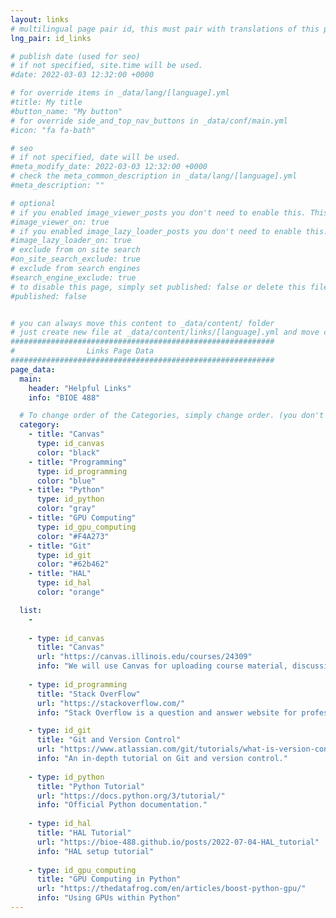 ```yaml
---
layout: links
# multilingual page pair id, this must pair with translations of this page. (This name must be unique)
lng_pair: id_links

# publish date (used for seo)
# if not specified, site.time will be used.
#date: 2022-03-03 12:32:00 +0000

# for override items in _data/lang/[language].yml
#title: My title
#button_name: "My button"
# for override side_and_top_nav_buttons in _data/conf/main.yml
#icon: "fa fa-bath"

# seo
# if not specified, date will be used.
#meta_modify_date: 2022-03-03 12:32:00 +0000
# check the meta_common_description in _data/lang/[language].yml
#meta_description: ""

# optional
# if you enabled image_viewer_posts you don't need to enable this. This is only if image_viewer_posts = false
#image_viewer_on: true
# if you enabled image_lazy_loader_posts you don't need to enable this. This is only if image_lazy_loader_posts = false
#image_lazy_loader_on: true
# exclude from on site search
#on_site_search_exclude: true
# exclude from search engines
#search_engine_exclude: true
# to disable this page, simply set published: false or delete this file
#published: false


# you can always move this content to _data/content/ folder
# just create new file at _data/content/links/[language].yml and move content below.
###########################################################
#                Links Page Data
###########################################################
page_data:
  main:
    header: "Helpful Links"
    info: "BIOE 488"

  # To change order of the Categories, simply change order. (you don't need to change list order.)
  category:
    - title: "Canvas"
      type: id_canvas
      color: "black"
    - title: "Programming"
      type: id_programming
      color: "blue"
    - title: "Python"
      type: id_python
      color: "gray"
    - title: "GPU Computing"
      type: id_gpu_computing
      color: "#F4A273"
    - title: "Git"
      type: id_git
      color: "#62b462"
    - title: "HAL"
      type: id_hal
      color: "orange"

  list:
    -
    
    - type: id_canvas
      title: "Canvas"
      url: "https://canvas.illinois.edu/courses/24309"
      info: "We will use Canvas for uploading course material, discussions, and for major announcements."
    
    - type: id_programming
      title: "Stack OverFlow"
      url: "https://stackoverflow.com/"
      info: "Stack Overflow is a question and answer website for professional and enthusiastic programmers."

    - type: id_git
      title: "Git and Version Control"
      url: "https://www.atlassian.com/git/tutorials/what-is-version-control"
      info: "An in-depth tutorial on Git and version control."
      
    - type: id_python
      title: "Python Tutorial"
      url: "https://docs.python.org/3/tutorial/"
      info: "Official Python documentation."
      
    - type: id_hal
      title: "HAL Tutorial"
      url: "https://bioe-488.github.io/posts/2022-07-04-HAL_tutorial"
      info: "HAL setup tutorial"
      
    - type: id_gpu_computing
      title: "GPU Computing in Python"
      url: "https://thedatafrog.com/en/articles/boost-python-gpu/"
      info: "Using GPUs within Python"
---
```

